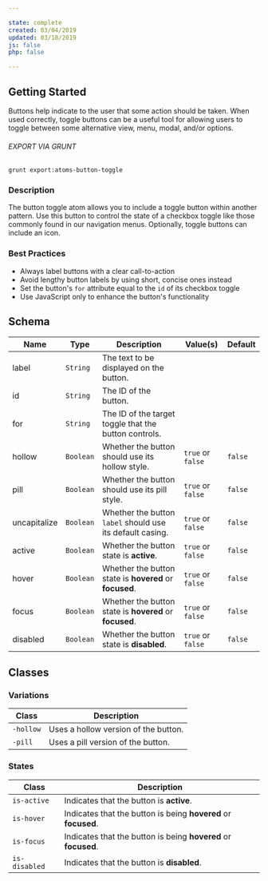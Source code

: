 ```yaml
---

state: complete
created: 03/04/2019
updated: 03/18/2019
js: false
php: false

---
```


## Getting Started

Buttons help indicate to the user that some action should be taken. When used correctly, toggle buttons can be a useful tool for allowing users to toggle between some alternative view, menu, modal, and/or options.

###### EXPORT VIA GRUNT

```
grunt export:atoms-button-toggle
```


### Description

The button toggle atom allows you to include a toggle button within another pattern. Use this button to control the state of a checkbox toggle like those commonly found in our navigation menus. Optionally, toggle buttons can include an icon.


### Best Practices

- Always label buttons with a clear call-to-action
- Avoid lengthy button labels by using short, concise ones instead
- Set the button's `for` attribute equal to the `id` of its checkbox toggle
- Use JavaScript only to enhance the button's functionality


## Schema

| Name            | Type      | Description                                               | Value(s)                                | Default                 |
|-----------------|-----------|-----------------------------------------------------------|-----------------------------------------|-------------------------|
| label           | `String`  | The text to be displayed on the button.                   |                                         |                         |
| id              | `String`  | The ID of the button.                                     |                                         |                         |
| for             | `String`  | The ID of the target toggle that the button controls.     |                                         |                         |
| hollow          | `Boolean` | Whether the button should use its hollow style.           | `true` or `false`                       | `false`                 |
| pill            | `Boolean` | Whether the button should use its pill style.             | `true` or `false`                       | `false`                 |
| uncapitalize    | `Boolean` | Whether the button `label` should use its default casing. | `true` or `false`                       | `false`                 |
| active          | `Boolean` | Whether the button state is **active**.                   | `true` or `false`                       | `false`                 |
| hover           | `Boolean` | Whether the button state is **hovered** or **focused**.   | `true` or `false`                       | `false`                 |
| focus           | `Boolean` | Whether the button state is **hovered** or **focused**.   | `true` or `false`                       | `false`                 |
| disabled        | `Boolean` | Whether the button state is **disabled**.                 | `true` or `false`                       | `false`                 |


## Classes

### Variations

| Class           | Description                                 |
|-----------------|---------------------------------------------|
| `-hollow`       | Uses a hollow version of the button.        |
| `-pill`         | Uses a pill version of the button.          |

### States

| Class             | Description                                                           |
|-------------------|-----------------------------------------------------------------------|
| `is-active`       | Indicates that the button is **active**.                              |
| `is-hover`        | Indicates that the button is being **hovered** or **focused**.        |
| `is-focus`        | Indicates that the button is being **hovered** or **focused**.        |
| `is-disabled`     | Indicates that the button is **disabled**.                            |
